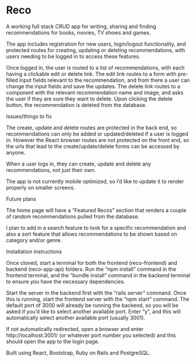 # Reco

A working full stack CRUD app for writing, sharing and finding recommendations for books, movies, TV shows and games.

The app includes registration for new users, login/logout functionality, and protected routes for creating, updating or deleting recommendations, with users needing to be logged in to access these features.

Once logged in, the user is routed to a list of recommendations, with each having a clickable edit or delete link. The edit link 
routes to a form with pre-filled input fields relevant to the recommendation, and from there a user can change the input fields and save the updates. The delete link routes to a component with the relevant recommendation name and image, and asks the user if they are sure they want to delete. Upon clicking the delete button, the recommendation is deleted from the database.

Issues/things to fix

The create, update and delete routes are protected in the back end, so recommendations can only be added or updated/deleted if a user is logged in. However the React browser routes are not protected on the front end, so the urls that lead to the create/update/delete forms can be accessed by anyone.

When a user logs in, they can create, update and delete any recommendations, not just their own.

The app is not currently mobile optimized, so I’d like to update it to render properly on smaller screens.

Future plans

The home page will have a “Featured Recos” section that renders a couple of random recommendations pulled from the database.

I plan to add in a search feature to look for a specific recommendation and also a sort feature that allows recommendations to be shown based on category and/or genre.

Installation instructions

Once cloned, start a terminal for both the frontend (reco-frontend) and backend (reco-app-api) folders. Run the “npm install” command in the frontend terminal, and the “bundle install” command in the backend terminal to ensure you have the necessary dependencies.

Start the server in the backend first with the “rails server” command. Once this is running, start the frontend server with the “npm start” command. The default port of 3000 will already be running the backend, so you will be asked if you’d like to select another available port. Enter “y”, and this will automatically select another available port (usually 3001).

If not automatically redirected, open a browser and enter http://localhost:3001/ (or whatever port number you selected) and this should open the app to the login page.

Built using React, Bootstrap, Ruby on Rails and PostgreSQL.


